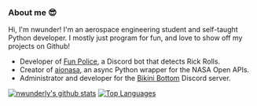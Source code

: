 
### About me :sunglasses:

Hi, I'm nwunder! I'm an aerospace engineering student and self-taught Python developer.
I mostly just program for fun, and love to show off my projects on Github!

- Developer of [Fun Police](https://github.com/nwunderly/Rickroll-warning-system), a Discord bot that detects Rick Rolls.
- Creator of [aionasa](https://github.com/nwunderly/aionasa), an async Python wrapper for the NASA Open APIs.
- Administrator and developer for the [Bikini Bottom](https://bikinibottomdiscord.org) Discord server.

[![nwunderly's github stats](https://github-readme-stats.vercel.app/api?username=nwunderly&count_private=true&show_icons=true)](https://github.com/nwunderly)
[![Top Languages](https://github-readme-stats.vercel.app/api/top-langs/?username=nwunderly&langs_count=6&layout=compact)](https://github.com/nwunderly)
